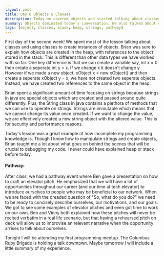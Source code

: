 ```yaml
---
layout: post
title: Day 6 Objects & Classes
description: Today we covered objects and started talking about classes. 
summary: Objects dominated today's conversation. We also talked about classes, string methods, immutability, and elevator pitches! 
tags: [object, classes, stack, heap, strings, pathway]
---
```


First day of the second week! We spent most of the lesson talking about classes and using classes to create instances of objects. Brian was sure to explain how objects are created in the heap, with references to the object stored in the stack. This is different than other data types we have worked with so far. One key difference is that we can create a variable say, int x = 0 then create a seperate int y = x. If we change x it doesn't change y. However if we made a new object, xObject x = new xObject() and then create a seperate xObject y = x, we have not created two seperate objects. Instead, we have created two references to the same object in the heap. 

Brian spent a significant amount of time focusing on strings because strings in java are special objects which are created and passed around quite differently. Plus, the String class in java contains a plethora of methods that we can use to operate on strings. Strings are immutable which means that we cannot change its value once created. If we want to change the value, we are effectively created a new string object with the altered value. This is for security and performance reasons. 

Today's lesson was a great example of how incomplete my programming knowledge is. Though I know how to manipulate strings and create objects, Brian taught me a lot about what goes on behind the scenes that will be crucial to debugging my code. I never could have explained heap or stack before today. 

#### Pathway: 
After class, we had a pathway event where Ben gave a presentation on how to craft an elevator pitch. He emphasized that we will have a lot of opportunities throughout our career (and our time at tech elevator) to introduce ourselves to people who may be beneficial to our network. When we are faced with the dreaded question of "So, what do you do?" we need to be ready to concisely describe ourselves, our motivations, and our goals. We got to see some examples of elevator pitches and even got time to work on our own. Ben and Vinny both explained how these pitches will never be recited verbatim in a real life scenario, but that having a rehearsed pitch on deck will allow us to improvise an relevant narrative when the opportunity arrises to talk about ourselves. 

Tonight I will be attending my first programming meetup. The Columbus Ruby Brigade is holding a talk downtown. Maybe tomorrow I will include a little summary of my experience. 


